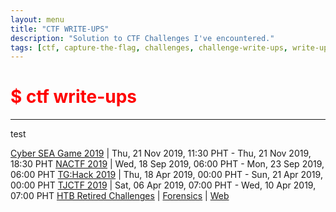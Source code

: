 ```yaml
---
layout: menu
title: "CTF WRITE-UPS"
description: "Solution to CTF Challenges I've encountered."
tags: [ctf, capture-the-flag, challenges, challenge-write-ups, write-ups, writeups, write-up, writeup, nactf, cyberseagame, cyberseagames, cyber-sea-game, cyber-sea-games, tghack, tg:hack, tjctf, hackthebox, htb, solutions, 2019]
---
```


# <span style="color:red">$ ctf write-ups</span>

---

test

[Cyber SEA Game 2019](./chals/ctf/2019-CyberSEAGame.html) | Thu, 21 Nov 2019, 11:30 PHT - Thu, 21 Nov 2019, 18:30 PHT
[NACTF 2019](./chals/ctf/2019-NACTF.html) | Wed, 18 Sep 2019, 06:00 PHT - Mon, 23 Sep 2019, 06:00 PHT
[TG:Hack 2019](./chals/ctf/2019-TGHack.html) | Thu, 18 Apr 2019, 00:00 PHT - Sun, 21 Apr 2019, 00:00 PHT
[TJCTF 2019](./chals/ctf/2019-TJCTF.html) | Sat, 06 Apr 2019, 07:00 PHT - Wed, 10 Apr 2019, 07:00 PHT
[HTB Retired Challenges](./chals/htb/challenges.html) | [Forensics](./chals/htb/challenges.html#for) \| [Web](./chals/htb/challenges.html#web)
